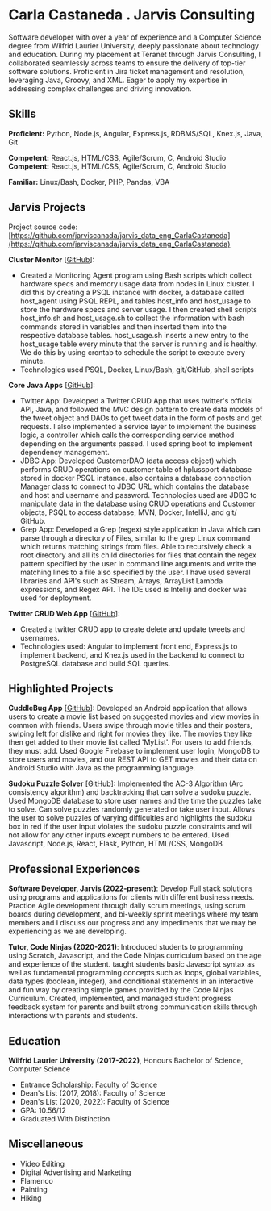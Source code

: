 # Carla Castaneda . Jarvis Consulting

Software developer with over a year of experience and a Computer Science degree from Wilfrid Laurier University, deeply passionate about technology and education. During my placement at Teranet through Jarvis Consulting, I collaborated seamlessly across teams to ensure the delivery of top-tier software solutions. Proficient in Jira ticket management and resolution, leveraging Java, Groovy, and XML. Eager to apply my expertise in addressing complex challenges and driving innovation.

## Skills

**Proficient:** Python, Node.js, Angular, Express.js, RDBMS/SQL, Knex.js, Java, Git

**Competent:** React.js, HTML/CSS, Agile/Scrum, C, Android Studio
**Competent:** React.js, HTML/CSS, Agile/Scrum, C, Android Studio

**Familiar:** Linux/Bash, Docker, PHP, Pandas, VBA

## Jarvis Projects

Project source code: [https://github.com/jarviscanada/jarvis_data_eng_CarlaCastaneda](https://github.com/jarviscanada/jarvis_data_eng_CarlaCastaneda)


**Cluster Monitor** [[GitHub](https://github.com/jarviscanada/jarvis_data_eng_CarlaCastaneda/tree/master/linux_sql)]:
      
  - Created a Monitoring Agent program using Bash scripts which collect hardware specs and memory usage data from nodes in Linux cluster. I did this by creating a PSQL instance with docker, a database called host_agent using PSQL REPL, and tables host_info and host_usage to store the hardware specs and server usage. I then created shell scripts host_info.sh and host_usage.sh to collect the information with bash commands stored in variables and then inserted them into the respective database tables. host_usage.sh inserts a new entry to the host_usage table every minute that the server is running and is healthy. We do this by using crontab to schedule the script to execute every minute.
  - Technologies used PSQL, Docker, Linux/Bash, git/GitHub, shell scripts

**Core Java Apps** [[GitHub](https://github.com/jarviscanada/jarvis_data_eng_CarlaCastaneda/tree/master/core_java)]:
      
  - Twitter App: Developed a Twitter CRUD App that uses twitter's official API, Java, and followed the MVC design pattern to create data models of the tweet object and DAOs to get tweet data in the form of posts and get requests. I also implemented a service layer to implement the business logic, a controller which calls the corresponding service method depending on the arguments passed. I used spring boot to implement dependency management.
  - JDBC App: Developed CustomerDAO (data access object) which performs CRUD operations on customer table of hplussport database stored in docker PSQL instance. also contains a database connection Manager class to connect to JDBC URL which contains the database and host and username and password. Technologies used are JDBC to manipulate data in the database using CRUD operations and Customer objects, PSQL to access database, MVN, Docker, IntelliJ, and git/ GitHub.
  - Grep App: Developed a Grep (regex) style application in Java which can parse through a directory of Files, similar to the grep Linux command which returns matching strings from files. Able to recursively check a root directory and all its child directories for files that contain the regex pattern specified by the user in command line arguments and write the matching lines to a file also specified by the user. I have used several libraries and API's such as Stream, Arrays, ArrayList Lambda expressions, and Regex API. The IDE used is Intelliji and docker was used for deployment. 

**Twitter CRUD Web App** [[GitHub](https://github.com/carlaac99/TwitterCrud)]:
      
  - Created a twitter CRUD app to create delete and update tweets and usernames.
  - Technologies used: Angular to implement front end, Express.js to implement backend, and Knex.js used in the backend to connect to PostgreSQL database and build SQL queries.


## Highlighted Projects
**CuddleBug App** [[GitHub](https://github.com/carlaac99/CP470finalproject)]: Developed an Android application that allows users to create a movie list based on suggested movies and view movies in common with friends. Users swipe through movie titles and their posters, swiping left for dislike and right for movies they like. The movies they like then get added to their movie list called 'MyList'. For users to add friends, they must add. Used Google Firebase to implement user login, MongoDB to store users and movies, and our REST API to GET movies and their data on Android Studio with Java as the programming language.

**Sudoku Puzzle Solver** [[GitHub](https://github.com/carlaac99/CP476-FinalProject)]: Implemented the AC-3 Algorithm (Arc consistency algorithm) and backtracking that can solve a sudoku puzzle. Used MongoDB database to store user names and the time the puzzles take to solve. Can solve puzzles randomly generated or take user input. Allows the user to solve puzzles of varying difficulties and highlights the sudoku box in red if the user input violates the sudoku puzzle constraints and will not allow for any other inputs except numbers to be entered. Used Javascript, Node.js, React, Flask, Python, HTML/CSS, MongoDB


## Professional Experiences

**Software Developer, Jarvis (2022-present)**: Develop Full stack solutions using programs and applications for clients with different business needs. Practice Agile development through daily scrum meetings, using scrum boards during development, and bi-weekly sprint meetings where my team members and I discuss our progress and any impediments that we may be experiencing as we are developing.

**Tutor, Code Ninjas (2020-2021)**: Introduced students to programming using Scratch, Javascript, and the Code Ninjas curriculum based on the age and experience of the student. taught students basic Javascript syntax as well as fundamental programming concepts such as loops, global variables, data types (boolean, integer), and conditional statements in an interactive and fun way by creating simple games provided by the Code Ninjas Curriculum. Created, implemented, and managed student progress feedback system for parents and built strong communication skills through interactions with parents and students.


## Education
**Wilfrid Laurier University (2017-2022)**, Honours Bachelor of Science, Computer Science
- Entrance Scholarship: Faculty of Science
- Dean's List (2017, 2018): Faculty of Science
- Dean's List (2020, 2022): Faculty of Science
- GPA: 10.56/12
- Graduated With Distinction


## Miscellaneous
- Video Editing
- Digital Advertising and Marketing
- Flamenco
- Painting
- Hiking
